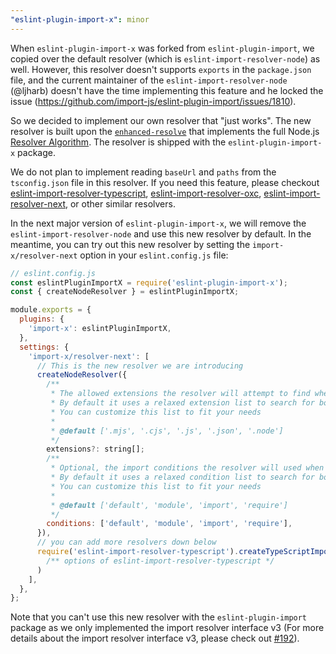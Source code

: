 ```yaml
---
"eslint-plugin-import-x": minor
---
```


When `eslint-plugin-import-x` was forked from `eslint-plugin-import`, we copied over the default resolver (which is `eslint-import-resolver-node`) as well. However, this resolver doesn't supports `exports` in the `package.json` file, and the current maintainer of the `eslint-import-resolver-node` (@ljharb) doesn't have the time implementing this feature and he locked the issue (https://github.com/import-js/eslint-plugin-import/issues/1810).

So we decided to implement our own resolver that "just works". The new resolver is built upon the [`enhanced-resolve`](https://www.npmjs.com/package/enhanced-resolve) that implements the full Node.js [Resolver Algorithm](https://nodejs.org/dist/v14.21.3/docs/api/esm.html#esm_resolver_algorithm). The resolver is shipped with the `eslint-plugin-import-x` package.

We do not plan to implement reading `baseUrl` and `paths` from the `tsconfig.json` file in this resolver. If you need this feature, please checkout [eslint-import-resolver-typescript](https://www.npmjs.com/package/eslint-import-resolver-typescript), [eslint-import-resolver-oxc](https://www.npmjs.com/package/eslint-import-resolver-oxc), [eslint-import-resolver-next](https://www.npmjs.com/package/eslint-import-resolver-next), or other similar resolvers.

In the next major version of `eslint-plugin-import-x`, we will remove the `eslint-import-resolver-node` and use this new resolver by default. In the meantime, you can try out this new resolver by setting the `import-x/resolver-next` option in your `eslint.config.js` file:

```js
// eslint.config.js
const eslintPluginImportX = require('eslint-plugin-import-x');
const { createNodeResolver } = eslintPluginImportX;

module.exports = {
  plugins: {
    'import-x': eslintPluginImportX,
  },
  settings: {
    'import-x/resolver-next': [
      // This is the new resolver we are introducing
      createNodeResolver({
        /**
         * The allowed extensions the resolver will attempt to find when resolving a module
         * By default it uses a relaxed extension list to search for both ESM and CJS modules
         * You can customize this list to fit your needs
         *
         * @default ['.mjs', '.cjs', '.js', '.json', '.node']
         */
        extensions?: string[];
        /**
         * Optional, the import conditions the resolver will used when reading the exports map from "package.json"
         * By default it uses a relaxed condition list to search for both ESM and CJS modules
         * You can customize this list to fit your needs
         *
         * @default ['default', 'module', 'import', 'require']
         */
        conditions: ['default', 'module', 'import', 'require'],
      }),
      // you can add more resolvers down below
      require('eslint-import-resolver-typescript').createTypeScriptImportResolver(
        /** options of eslint-import-resolver-typescript */
      )
    ],
  },
};
```

Note that you can't use this new resolver with the `eslint-plugin-import` package as we only implemented the import resolver interface v3 (For more details about the import resolver interface v3, please check out [#192](https://github.com/un-ts/eslint-plugin-import-x/pull/192)).
